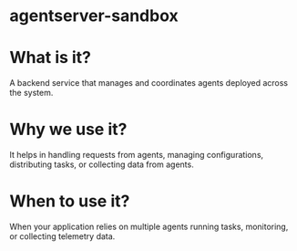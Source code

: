 # agentserver-sandbox
# What is it?
 A backend service that manages and coordinates agents deployed across the system.

# Why we use it?
 It helps in handling requests from agents, managing configurations, distributing tasks, or collecting data from agents.

# When to use it?
 When your application relies on multiple agents running tasks, monitoring, or collecting telemetry data.
